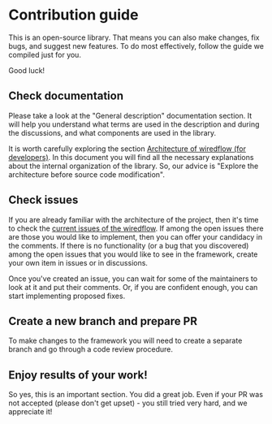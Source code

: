 # Contribution guide

This is an open-source library. That means you can also make changes, 
fix bugs, and suggest new features. To do most effectively, follow the 
guide we compiled just for you. 

Good luck!

## Check documentation

Please take a look at the "General description" documentation section. 
It will help you understand what terms are used in the description and during the discussions,
and what components are used in the library.

It is worth carefully exploring the section [Architecture of wiredflow (for developers)](../common/architecture.md).
In this document you will find all the necessary explanations about the internal organization of the library. 
So, our advice is "Explore the architecture before source code modification". 

## Check issues

If you are already familiar with the architecture of the project, then it's time to check the [current issues
of the wiredflow](https://github.com/wiredhut/wiredflow/issues). 
If among the open issues there are those you would like to implement, then you can offer your candidacy in the comments.
If there is no functionality (or a bug that you discovered) among the open issues that you would like 
to see in the framework, create your own item in issues or in discussions. 

Once you've created an issue, you can wait for some of the maintainers to look at it and put their 
comments. Or, if you are confident enough, you can start implementing proposed fixes.

## Create a new branch and prepare PR

To make changes to the framework you will need to create a separate branch and go through a code review procedure. 

## Enjoy results of your work!

So yes, this is an important section.
You did a great job. Even if your PR was not accepted (please don't get upset) - you still tried 
very hard, and we appreciate it!
